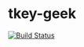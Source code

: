 # tkey-geek

[![Build Status](https://travis-ci.com/Baihanu/tkey-geek.svg?branch=main)](https://travis-ci.com/Baihanu/tkey-geek)